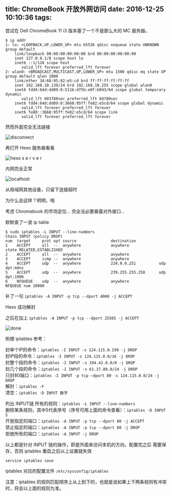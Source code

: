 title:   ChromeBook 开放外网访问
date: 2016-12-25 10:10:36
tags:
---

尝试在 Dell ChromeBook 11 i3 版本塞了一个不是那么大的 MC 服务器。 

```shell
$ ip addr
1: lo: <LOOPBACK,UP,LOWER_UP> mtu 65536 qdisc noqueue state UNKNOWN group default 
    link/loopback 00:00:00:00:00:00 brd 00:00:00:00:00:00
    inet 127.0.0.1/8 scope host lo
    inet6 ::1/128 scope host 
       valid_lft forever preferred_lft forever
2: wlan0: <BROADCAST,MULTICAST,UP,LOWER_UP> mtu 1500 qdisc mq state UP group default qlen 1000
    link/ether 34:68:95:82:e5:cd brd ff:ff:ff:ff:ff:ff
    inet 192.168.10.139/24 brd 192.168.10.255 scope global wlan0
    inet6 fdd4:64d:dd09:0:511b:d75b:e0f:b043/64 scope global temporary dynamic 
       valid_lft 603780sec preferred_lft 84780sec
    inet6 fdd4:64d:dd09:0:3668:95ff:fe82:e5cd/64 scope global dynamic 
       valid_lft forever preferred_lft forever
    inet6 fe80::3668:95ff:fe82:e5cd/64 scope link 
       valid_lft forever preferred_lft forever
```

<!--more-->

然而外面完全无法链接

![disconnect](https://ws4.sinaimg.cn/large/690c6f7cgw1fb2tgu4ctaj211y0lcn32.jpg)

再打开 Hexo 服务器看看

![hexo s e r v e r](https://ws4.sinaimg.cn/large/690c6f7cgw1fb2tmamxbvj20mn0e8jum.jpg)

内网完全正常

![localhost](https://ws3.sinaimg.cn/large/690c6f7cgw1fb2tovcn28j211y0lcq5i.jpg)

从局域网其他设备，只留下连接超时

为什么会这样？明明，啪

考虑 Chromebook 的市场定位... 完全没必要暴露对外接口... 

默默查了一波 ip table

```shell
$ sudo iptables -L INPUT --line-numbers
Chain INPUT (policy DROP)
num  target     prot opt source               destination         
1    ACCEPT     all  --  anywhere             anywhere             state RELATED,ESTABLISHED
2    ACCEPT     all  --  anywhere             anywhere            
3    ACCEPT     icmp --  anywhere             anywhere            
4    ACCEPT     udp  --  anywhere             224.0.0.251          udp dpt:mdns
5    ACCEPT     udp  --  anywhere             239.255.255.250      udp dpt:1900
6    NFQUEUE    udp  --  anywhere             anywhere             NFQUEUE num 10000
```

补了一句 `iptables -A INPUT -p tcp --dport 4000 -j ACCEPT`

Hexo 成功解封

之后在加上 `iptables -A INPUT -p tcp --dport 25565 -j ACCEPT` 


![done](https://ws2.sinaimg.cn/large/690c6f7cgw1fb2tgt7mrcj211y0lc0yl.jpg)

附赠 iptables 参考：

封单个IP的命令：`iptables -I INPUT -s 124.115.0.199 -j DROP`    
封IP段的命令：`iptables -I INPUT -s 124.115.0.0/16 -j DROP`    
封整个段的命令：`iptables -I INPUT -s 194.42.0.0/8 -j DROP`    
封几个段的命令：`iptables -I INPUT -s 61.37.80.0/24 -j DROP`    
只封80端口：`iptables -I INPUT -p tcp –dport 80 -s 124.115.0.0/24 -j DROP`    
解封：`iptables -F`    
清空：`iptables -D INPUT 数字`    

列出 INPUT链 所有的规则：`iptables -L INPUT --line-numbers`    
删除某条规则，其中5代表序号（序号可用上面的命令查看）：`iptables -D INPUT 5`    
开放指定的端口：`iptables -A INPUT -p tcp --dport 80 -j ACCEPT`    
禁止指定的端口：`iptables -A INPUT -p tcp --dport 80 -j DROP`    
拒绝所有的端口：`iptables -A INPUT -j DROP`    

以上都是针对 INPUT 链的操作，即是外面来访问本机的方向，配置完之后 需要保存，否则 iptables 重启之后以上设置就失效    

```shell
service iptables save
```    

iptables 对应的配置文件  `/etc/sysconfig/iptables`

注意：iptables 的规则匹配顺序上从上到下的，也就是说如果上下两条规则有冲突时，将会以上面的规则为准。